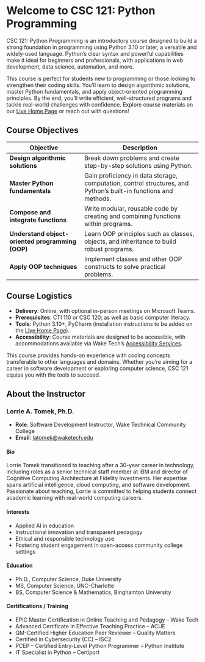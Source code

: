 # Welcome to CSC 121: Python Programming

CSC 121: Python Programming is an introductory course designed to build a strong foundation in programming using Python 3.10 or later, a versatile and widely-used language. Python’s clear syntax and powerful capabilities make it ideal for beginners and professionals, with applications in web development, data science, automation, and more.

This course is perfect for students new to programming or those looking to strengthen their coding skills. You’ll learn to design algorithmic solutions, master Python fundamentals, and apply object-oriented programming principles. By the end, you’ll write efficient, well-structured programs and tackle real-world challenges with confidence. Explore course materials on our [Live Home Page](https://latomekatwaketech.github.io/csc121/index.html) or reach out with questions!

## Course Objectives
| Objective | Description |
|-----------|-------------|
| **Design algorithmic solutions** | Break down problems and create step-by-step solutions using Python. |
| **Master Python fundamentals** | Gain proficiency in data storage, computation, control structures, and Python’s built-in functions and methods. |
| **Compose and integrate functions** | Write modular, reusable code by creating and combining functions within programs. |
| **Understand object-oriented programming (OOP)** | Learn OOP principles such as classes, objects, and inheritance to build robust programs. |
| **Apply OOP techniques** | Implement classes and other OOP constructs to solve practical problems. |

## Course Logistics
- **Delivery**: Online, with optional in-person meetings on Microsoft Teams.
- **Prerequisites**: CTI 110 or CSC 120; as well as basic computer literacy.
- **Tools**: Python 3.10+, PyCharm (installation instructions to be added on the [Live Home Page](https://latomekatwaketech.github.io/csc121/index.html)).
- **Accessibility**: Course materials are designed to be accessible, with accommodations available via Wake Tech’s [Accessibility Services](https://www.waketech.edu/student-services/disability-support-services).

This course provides hands-on experience with coding concepts transferable to other languages and domains. Whether you’re aiming for a career in software development or exploring computer science, CSC 121 equips you with the tools to succeed.

## About the Instructor

### Lorrie A. Tomek, Ph.D.
- **Role**: Software Development Instructor, Wake Technical Community College
- **Email**: [latomek@waketech.edu](mailto:latomek@waketech.edu)

#### Bio
Lorrie Tomek transitioned to teaching after a 30-year career in technology, including roles as a senior technical staff member at IBM and director of Cognitive Computing Architecture at Fidelity Investments. Her expertise spans artificial intelligence, cloud computing, and software development. Passionate about teaching, Lorrie is committed to helping students connect academic learning with real-world computing careers.

#### Interests
- Applied AI in education
- Instructional innovation and transparent pedagogy
- Ethical and responsible technology use
- Fostering student engagement in open-access community college settings

#### Education
- Ph.D., Computer Science, Duke University
- MS, Computer Science, UNC-Charlotte
- BS, Computer Science & Mathematics, Binghamton University

#### Certifications / Training
- EPIC Master Certification in Online Teaching and Pedagogy – Wake Tech
- Advanced Certificate in Effective Teaching Practice – ACUE
- QM-Certified Higher Education Peer Reviewer – Quality Matters
- Certified in Cybersecurity (CC) – ISC2
- PCEP – Certified Entry-Level Python Programmer – Python Institute
- IT Specialist in Python – Certiport
